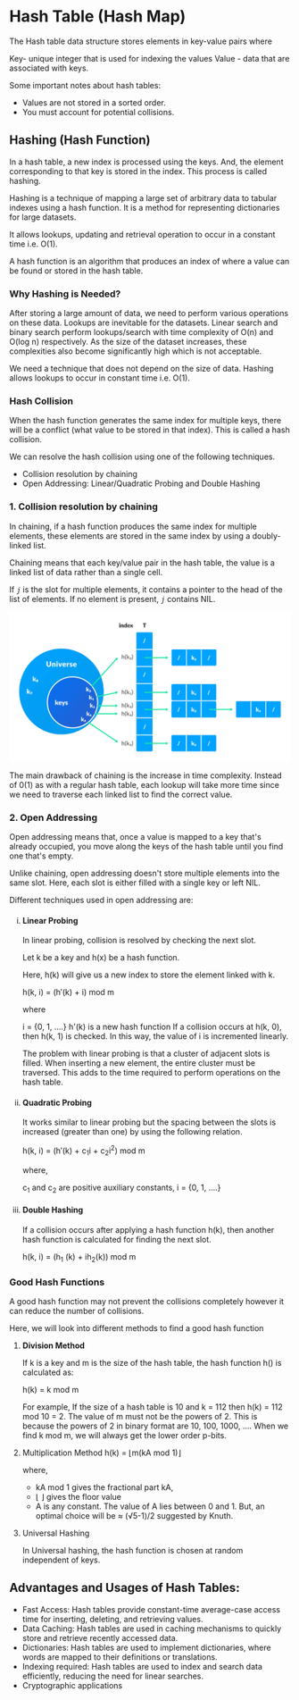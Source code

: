 # Hash Table (Hash Map)
The Hash table data structure stores elements in key-value pairs where

Key- unique integer that is used for indexing the values
Value - data that are associated with keys.

Some important notes about hash tables:

- Values are not stored in a sorted order.
- You must account for potential collisions.

## Hashing (Hash Function)
In a hash table, a new index is processed using the keys. And, the element corresponding to that key is stored in the index. This process is called hashing.

Hashing is a technique of mapping a large set of arbitrary data to tabular indexes using a hash function. It is a method for representing dictionaries for large datasets.

It allows lookups, updating and retrieval operation to occur in a constant time i.e. O(1).

A hash function is an algorithm that produces an index of where a value can be found or stored in the hash table.

### Why Hashing is Needed?
After storing a large amount of data, we need to perform various operations on these data. Lookups are inevitable for the datasets. Linear search and binary search perform lookups/search with time complexity of O(n) and O(log n) respectively. As the size of the dataset increases, these complexities also become significantly high which is not acceptable.

We need a technique that does not depend on the size of data. Hashing allows lookups to occur in constant time i.e. O(1).

### Hash Collision
When the hash function generates the same index for multiple keys, there will be a conflict (what value to be stored in that index). This is called a hash collision.

We can resolve the hash collision using one of the following techniques.

- Collision resolution by chaining
- Open Addressing: Linear/Quadratic Probing and Double Hashing




###  1. Collision resolution by chaining
In chaining, if a hash function produces the same index for multiple elements, these elements are stored in the same index by using a doubly-linked list.

Chaining means that each key/value pair in the hash table, the value is a linked list of data rather than a single cell.

If _`j`_ is the slot for multiple elements, it contains a pointer to the head of the list of elements. If no element is present, _`j`_ contains NIL.

![Collision resolution by chaining](./images/Hash-3_1.webp)

The main drawback of chaining is the increase in time complexity. Instead of 0(1) as with a regular hash table, each lookup will take more time since we need to traverse each linked list to find the correct value.

### 2. Open Addressing
Open addressing means that, once a value is mapped to a key that's already occupied, you move along the keys of the hash table until you find one that's empty.

Unlike chaining, open addressing doesn't store multiple elements into the same slot. Here, each slot is either filled with a single key or left NIL.

Different techniques used in open addressing are:

<ol type="i">
<li><h4><b>Linear Probing</b></h4>
<p>
In linear probing, collision is resolved by checking the next slot.

Let k be a key and h(x) be a hash function.

Here, h(k) will give us a new index to store the element linked with k.

h(k, i) = (h′(k) + i) mod m

where

i = {0, 1, ….}
h'(k) is a new hash function
If a collision occurs at h(k, 0), then h(k, 1) is checked. In this way, the value of i is incremented linearly.

The problem with linear probing is that a cluster of adjacent slots is filled. When inserting a new element, the entire cluster must be traversed. This adds to the time required to perform operations on the hash table.
</p>
</li>

<li>
<h4><b>Quadratic Probing</b></h4>
<p>

It works similar to linear probing but the spacing between the slots is increased (greater than one) by using the following relation.

h(k, i) = (h′(k) + c<sub>1</sub>i + c<sub>2</sub>i<sup>2</sup>) mod m

where,

c<sub>1</sub> and c<sub>2</sub> are positive auxiliary constants,
i = {0, 1, ….}
</p>
</li>

<li>
<h4><b>Double Hashing</b></h4>
<p>
If a collision occurs after applying a hash function h(k), then another hash function is calculated for finding the next slot.

h(k, i) = (h<sub>1</sub> (k) + ih<sub>2</sub>(k)) mod m</p>
</li>
</ol>


### Good Hash Functions
A good hash function may not prevent the collisions completely however it can reduce the number of collisions.

Here, we will look into different methods to find a good hash function

1. **Division Method**

    If k is a key and m is the size of the hash table, the hash function h() is calculated as:

    h(k) = k mod m

    For example, If the size of a hash table is 10 and k = 112 then h(k) = 112 mod 10 = 2. The value of m must not be the powers of 2. This is because the powers of 2 in binary format are 10, 100, 1000, …. When we find k mod m, we will always get the lower order p-bits.

1. Multiplication Method
    h(k) = ⌊m(kA mod 1)⌋

    where,

    - kA mod 1 gives the fractional part kA,
    - ⌊ ⌋ gives the floor value
    - A is any constant. The value of A lies between 0 and 1. But, an optimal choice will be ≈ (√5-1)/2 suggested by Knuth.

1. Universal Hashing

    In Universal hashing, the hash function is chosen at random independent of keys.

## Advantages and Usages of Hash Tables:

- Fast Access: Hash tables provide constant-time average-case access time for inserting, deleting, and retrieving values.
- Data Caching: Hash tables are used in caching mechanisms to quickly store and retrieve recently accessed data.
- Dictionaries: Hash tables are used to implement dictionaries, where words are mapped to their definitions or translations.
- Indexing required: Hash tables are used to index and search data efficiently, reducing the need for linear searches.
- Cryptographic applications